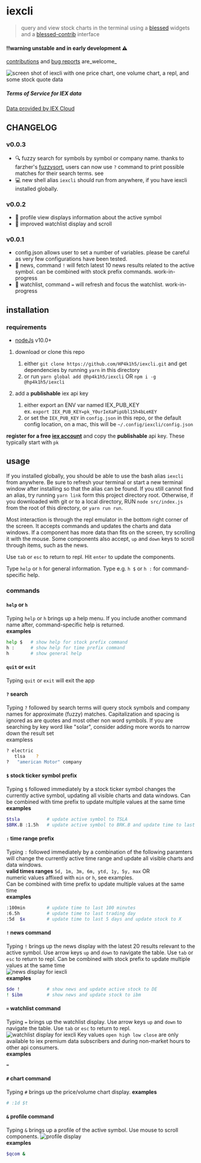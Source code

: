 # iexcli

> query and view stock charts in the terminal using a
> [blessed](https://github.com/chjj/blessed) widgets and a
> [blessed-contrib](https://github.com/yaronn/blessed-contrib) interface

#### !!warning unstable and in early development ⚠
[contributions](./.github/CONTRIBUTING.md) and [bug
reports](https://github.com/HP4k1h5/iexcli/issues/new?assignees=HP4k1h5&labels=bug&template=bug_report.md&title=basic)
are_welcome_

![screen shot of iexcli with one price chart, one volume chart, a repl, and
some stock quote data](img/iexcli.png)

##### Terms of Service for IEX data
[Data provided by IEX Cloud](https://iexcloud.io)

## CHANGELOG

### v0.0.3
- 🔍 fuzzy search for symbols by symbol or company name. thanks to farzher's
   [fuzzysort](https://github.com/farzher/fuzzysort), users can now use `?`
  command to print possible matches for their search terms. see [](#fuzzysort)
- 💻 new shell alias `iexcli` should run from anywhere, if you have iexcli
     installed globally.

### v0.0.2
- 📖 profile view displays information about the active symbol
- 📔 improved watchlist display and scroll

### v0.0.1
- config.json allows user to set a number of variables. please be careful as
    very few configurations have been tested.
- 📰 news, command `!` will fetch latest 10 news results related to the active
    symbol. can be combined with stock prefix commands. work-in-progress
- 📔 watchlist, command `=` will refresh and focus the watchlist.
    work-in-progress

## installation

### requirements
- [nodeJs](https://nodeJs.org) v10.0+

1) download or clone this repo
    1) either `git clone https://github.com/HP4k1h5/iexcli.git` and get
      dependencies by running `yarn` in this directory
    2) or run `yarn global add @hp4k1h5/iexcli`  OR  `npm i -g @hp4k1h5/iexcli`

2) add a **publishable** iex api key
    1) either export an ENV var named IEX_PUB_KEY  
    ex. `export IEX_PUB_KEY=pk_Y0urIeXaPipUbl15h4bLeKEY`
    2) or set the `IEX_PUB_KEY` in `config.json` in this repo, or the default
    config location, on a mac, this will be `~/.config/iexcli/config.json`

**register for a free [iex
account](https://iexcloud.io/cloud-login#/register)** and copy the
**publishable** api key. These typically start with `pk`

## usage

If you installed globally, you should be able to use the bash alias `iexcli`
from anywhere. Be sure to refresh your terminal or start a new terminal window
after installing so that the alias can be found. If you still cannot find an
alias, try running `yarn link` form this project directory root. Otherwise, if
you downloaded with git or to a local directory, RUN
`node src/index.js` from the root of this directory, or `yarn run run`.

Most interaction is through the repl emulator in the bottom right corner of the
screen. It accepts commands and updates the charts and data windows. If a
component has more data than fits on the screen, try scrolling it with the
mouse. Some components also accept, `up` and `down` keys to scroll through
items, such as the news.

Use `tab` or `esc` to return to repl. Hit `enter` to update the components.

Type `help` or `h` for general information. Type e.g. `h $` or `h :` for
command-specific help.

### commands

#### `help` or `h`
Typing `help` or `h` brings up a help menu. If you include another command
name after, command-specific help is returned.  
**examples**
```bash
help $   # show help for stock prefix command
h :      # show help for time prefix command
h        # show general help
```

#### `quit` or `exit`
Typing `quit` or `exit` will exit the app

#### `?` search
Typing `?` followed by search terms will query stock symbols and company names
for approximate (fuzzy) matches. Capitalization and spacing is ignored as are
quotes and most other non word symbols.
If you are searching by key word like "solar", consider adding more words to
narrow down the result set  
exampless  
```bash
? electric
   tlsa    ?  
?   "american Motor" company
```

#### `$` stock ticker symbol prefix
Typing `$` followed immediately by a stock ticker symbol changes the currently
active symbol, updating all visible charts and data windows. Can be combined
with time prefix to update multiple values at the same time  
**examples**
```bash
$tsla          # update active symbol to TSLA
$BRK.B :1.5h   # update active symbol to BRK.B and update time to last 90 minutes
```

#### `:` time range prefix
Typing `:` followed immediately by a combination of the following paramters
will change the currently active time range and update all visible charts and
data windows.  
**valid times ranges** `5d, 1m, 3m, 6m, ytd, 1y, 5y, max`  OR  
numeric values affixed with `min` or `h`, see examples.  
Can be combined with time prefix to update multiple values at the same time  
**examples**
```bash
:100min        # update time to last 100 minutes
:6.5h          # update time to last trading day
:5d  $x        # update time to last 5 days and update stock to X
```

#### `!` news command
Typing `!` brings up the news display with the latest 20 results relevant to
the active symbol. Use arrow keys `up` and `down` to navigate the table. Use
`tab` or `esc` to return to repl. Can be combined with stock prefix to update
multiple values at the same time  
![news display for iexcli](img/news.png)  
**examples**
```bash
$de !          # show news and update active stock to DE
! $ibm         # show news and update stock to ibm
```

#### `=` watchlist command
Typing `=` brings up the watchlist display. Use arrow keys `up` and `down` to
navigate the table. Use `tab` or `esc` to return to repl.  
![watchlist display for iexcli](img/watchlist.png) Key values `open high low
close` are only available to iex premium data subscribers and during
non-market hours to other api consumers.  
**examples**
```bash
=
```

#### `#` chart command
Typing `#` brings up the price/volume chart display.
**examples**
```bash
# :1d $t
```

#### `&` profile command
Typing `&` brings up a profile of the active symbol. Use mouse to scroll
components.
![profile display](img/profile.png)  
**examples**
```bash
$qcom &
```
